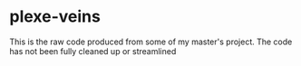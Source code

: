 # plexe-veins
This is the raw code produced from some of my master's project. The code has not been fully cleaned up or streamlined
